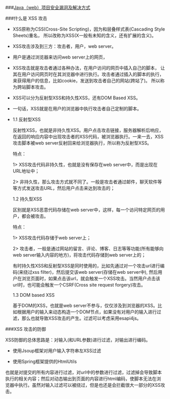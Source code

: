 ###[Java（web）项目安全漏洞及解决方式](https://blog.csdn.net/s1547823103/article/details/80297006)

###什么是 XSS 攻击
- XSS原称为CSS(Cross-Site Scripting)，因为和层叠样式表(Cascading Style Sheets)重名，
所以改称为XSS(X一般有未知的含义，还有扩展的含义)。
- XSS攻击涉及到三方：攻击者，用户，web server。
- 用户是通过浏览器来访问web server上的网页，
- XSS攻击就是攻击者通过各种办法，在用户访问的网页中插入自己的脚本，
让其在用户访问网页时在其浏览器中进行执行。攻击者通过插入的脚本的执行，
来获得用户的信息，比如cookie，发送到攻击者自己的网站(跨站了)。
所以称为跨站脚本攻击。
- XSS可以分为反射型XSS和持久性XSS，还有DOM Based XSS。
- 一句话，XSS就是在用户的浏览器中执行攻击者自己定制的脚本。

- 1.1 反射型XSS
  
  反射性XSS，也就是非持久性XSS。用户点击攻击链接，服务器解析后响应，在返回的响应内容中出现攻击者的XSS代码，被浏览器执行。一来一去，XSS攻击脚本被web server反射回来给浏览器执行，所以称为反射型XSS。
  
  特点：
  
  1> XSS攻击代码非持久性，也就是没有保存在web server中，而是出现在URL地址中；
  
  2> 非持久性，那么攻击方式就不同了。一般是攻击者通过邮件，聊天软件等等方式发送攻击URL，然后用户点击来达到攻击的；
  
  1.2 持久型XSS
  
  区别就是XSS恶意代码存储在web server中，这样，每一个访问特定网页的用户，都会被攻击。
  
  特点：
  
  1> XSS攻击代码存储于web server上；
  
  2> 攻击者，一般是通过网站的留言、评论、博客、日志等等功能(所有能够向web server输入内容的地方)，将攻击代码存储到web server上的；
  
  有时持久性XSS和反射型XSS是同时使用的，比如先通过对一个攻击url进行编码(来绕过xss filter)，然后提交该web server(存储在web server中), 然后用户在浏览页面时，如果点击该url，就会触发一个XSS攻击。当然用户点击该url时，也可能会触发一个CSRF(Cross site request forgery)攻击。
  
  1.3 DOM based XSS
  
  基于DOM的XSS，也就是web server不参与，仅仅涉及到浏览器的XSS。比如根据用户的输入来动态构造一个DOM节点，如果没有对用户的输入进行过滤，那么也就导致XSS攻击的产生。过滤可以考虑采用esapi4js。
  
###XSS 攻击的防御
   
   XSS防御的总体思路是：对输入(和URL参数)进行过滤，对输出进行编码。
   
   - 使用Jsoup框架对用户输入字符串左XSS过滤
   
   - 使用Spring框架提供的HtmlUtils
   
   也就是对提交的所有内容进行过滤，对url中的参数进行过滤，过滤掉会导致脚本执行的相关内容；然后对动态输出到页面的内容进行html编码，使脚本无法在浏览器中执行。虽然对输入过滤可以被绕过，但是也还是会拦截很大一部分的XSS攻击。
   
  



